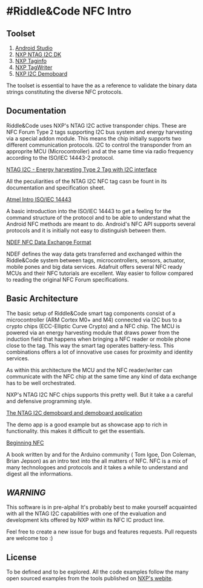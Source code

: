 #Riddle&Code NFC Intro
==========================

## Toolset

1. [Android Studio](https://developer.android.com/studio/index.html)
2. [NXP NTAG I2C DK](http://www.nxp.com/products/wireless-connectivity/nfc-and-reader-ics/connected-tag-solutions/ntag-ic-plus-explorer-kit-development-kit:OM5569-NT322E)
3. [NXP Taginfo](https://play.google.com/store/apps/details?id=com.nxp.taginfolite&hl=en)
4. [NXP TagWriter](https://play.google.com/store/apps/details?id=com.nxp.nfc.tagwriter&hl=en)
5. [NXP I2C Demoboard](https://play.google.com/store/apps/details?id=com.nxp.ntagi2cdemo&hl=en)

The toolset is essential to have the as a reference to validate the binary data strings constituting the diverse NFC protocols.

## Documentation

Riddle&Code uses NXP's NTAG I2C active transponder chips. These are NFC Forum Type 2 tags supporting I2C bus system and energy harvesting via a special addon module. This means the chip initially supports two different communication protocols. I2C to control the transponder from an approprite MCU (Microcontroller) and at the same time via radio frequency according to the  ISO/IEC 14443-2 protocol.

[NTAG I2C - Energy harvesting Type 2 Tag with I2C interface](http://www.nxp.com/documents/data_sheet/NT3H1101_1201.pdf)

All the peculiarities of the NTAG I2C NFC tag casn be fount in its documentation and specification sheet.

[Atmel Intro ISO/IEC 14443](http://www.atmel.com/images/doc2056.pdf)

A basic introduction into the ISO/IEC 14443 to get a feeling for the command structure of the protocol and to be able to understand what the Android NFC methods are meant to do. Android's NFC API supports several protocols and it is initially not easy to distinguish between them.

[NDEF NFC Data Exchange Format](https://learn.adafruit.com/adafruit-pn532-rfid-nfc/ndef)

NDEF defines the way data gets transferred and exchanged within the Riddle&Code system between tags, microcontrollers, sensors, actuator, mobile pones and big data services. Adafruit offers several NFC ready MCUs and their NFC tutorials are excellent. Way easier to follow compared to reading the original NFC Forum specifications.

## Basic Architecture

The basic setup of Riddle&Code smart tag components consist of a microcontroller (ARM Cortex M0+ and M4) connected via I2C bus to a crypto chips (ECC-Elliptic Curve Crypto) and a NFC chip. The MCU is powered via an energy harvesting module that draws power from the induction field that happens when bringing a NFC reader or mobile phone close to the tag. This way the smart tag operates battery-less. This combinations offers a lot of innovative use cases for proximity and identity services.

As within this architecture the MCU and the NFC reader/writer can communicate with the NFC chip at the same time any kind of data exchange has to be well orchestrated.

NXP's NTAG I2C NFC chips supports this pretty well. But it take a a careful and defensive programming style.

[The NTAG I2C demoboard and demoboard application](http://www.nxp.com/documents/application_note/AN11597.pdf)

The demo app is a good example but as showcase app to rich in functionality. this makes it difficult to get the essentials.

[Beginning NFC](https://www.amazon.com/Beginning-NFC-Communication-Arduino-PhoneGap-ebook/dp/B00HV1GP3W/ref=sr_1_1?s=digital-text&ie=UTF8&qid=1483436888&sr=1-1&keywords=Beginning+NFC)

A book written by and for the Arduino community ( Tom Igoe, Don Coleman, Brian Jepson) as an intro text into the all matters of NFC. NFC is a mix of many technologoes and protocols and it takes a while to understand and digest all the informations.

***WARNING***
-------------

This software is in pre-alpha! It's probably best to make yourself acquainted with all the NTAG I2C capabilities with one of the evaluation and development kits offered by NXP within its NFC IC product line.


Feel free to create a new issue for bugs and features requests. Pull requests are welcome too :)

License
---

To be defined and to be explored. All the code examples follow the many open sourced examples from the tools published on [NXP's webite](https://nxp-rfid.com/products/ntag/ntag-i2c-design-resources/).
